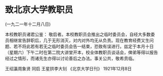 # 致北京大学教职员

(一九二一年十二月八日)

本校教职员诸君公鉴：
敬启者。本校教职员会推出之临时委员会，自经大多数委员相继宣告辞职后，几于无形消灭，对内对外均无从负责。现在教育经费又生问题、若不将此若有若无之临时委员会告一结束，恐致有误进行。兹定于本月十日（星期六）下午二时在第二院大讲堂开本，校全体教职员谈话会，俾弟等得以报告经过之情形，而诸先生亦得以讨论善后之办法。事关公共，敬希贲临。

王绍瀛周象贤  同启  王星拱李大钊
《北京大学日刊》
1921年12月8日

